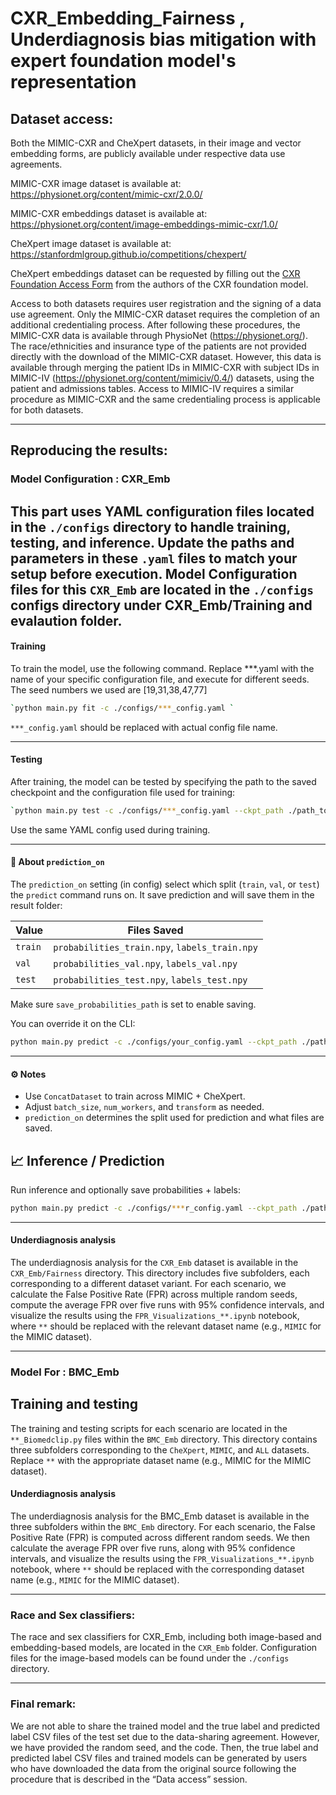 # CXR_Embedding_Fairness , Underdiagnosis bias mitigation with expert foundation model's representation

## Dataset access:

Both the MIMIC-CXR and CheXpert datasets, in their image and vector embedding forms, are publicly available under respective data use agreements.

MIMIC-CXR image  dataset is available at: https://physionet.org/content/mimic-cxr/2.0.0/

MIMIC-CXR embeddings  dataset is available at: https://physionet.org/content/image-embeddings-mimic-cxr/1.0/

CheXpert image dataset is available at: https://stanfordmlgroup.github.io/competitions/chexpert/

CheXpert embeddings dataset can be requested by filling out the [CXR Foundation Access Form](https://docs.google.com/forms/d/e/1FAIpQLSek0P-JSwSfonIiZJlz7gOTbL0lugsDug0FUnMhS1zVzpEKlg/viewform) from the authors of the CXR foundation model.

Access to both datasets requires user registration and the signing of a data use agreement. Only the MIMIC-CXR dataset requires the completion of an additional credentialing process. After following these procedures, the MIMIC-CXR data is available through PhysioNet (https://physionet.org/). The race/ethnicities and insurance type of the patients are not provided directly with the download of the MIMIC-CXR dataset. However, this data is available through merging the patient IDs in MIMIC-CXR with subject IDs in MIMIC-IV (https://physionet.org/content/mimiciv/0.4/) datasets, using the patient and admissions tables. Access to MIMIC-IV requires a similar procedure as MIMIC-CXR and the same credentialing process is applicable for both datasets. 

--------------------------------------------------------------------------------------------------
## Reproducing the results:

### Model Configuration : CXR_Emb

This part uses YAML configuration files located in the `./configs` directory to handle training, testing, and inference. Update the paths and parameters in these `.yaml` files to match your setup before execution. Model Configuration files for this `CXR_Emb` are located in the `./configs` configs directory under CXR_Emb/Training and evalaution  folder. 
---
#### Training
To train the model, use the following command. Replace ***.yaml with the name of your specific configuration file, and execute for different seeds. The seed numbers we used are [19,31,38,47,77]

```bash
`python main.py fit -c ./configs/***_config.yaml `

```

`***_config.yaml` should be replaced with actual config file name.

---

#### Testing
After training, the model can be tested  by specifying the path to the saved checkpoint and the configuration file used for training:

```bash
`python main.py test -c ./configs/***_config.yaml --ckpt_path ./path_to_saved_checkpoint `
```
Use the same YAML config used during training.

---

#### 🔄 About `prediction_on`

The `prediction_on` setting (in config) select which split (`train`, `val`, or `test`) the `predict` command runs on. It save prediction and will save them in the result folder:

| Value   | Files Saved                                     |
|---------|-------------------------------------------------|
| `train` | `probabilities_train.npy`, `labels_train.npy`   |
| `val`   | `probabilities_val.npy`, `labels_val.npy`       |
| `test`  | `probabilities_test.npy`, `labels_test.npy`     |

Make sure `save_probabilities_path` is set to enable saving.

You can override it on the CLI:

```bash
python main.py predict -c ./configs/your_config.yaml --ckpt_path ./path_to_checkpoint.ckpt
```

---

#### ⚙️ Notes

- Use `ConcatDataset` to train across MIMIC + CheXpert.
- Adjust `batch_size`, `num_workers`, and `transform` as needed.
- `prediction_on` determines the split used for prediction and what files are saved.

## 📈 Inference / Prediction

Run inference and optionally save probabilities + labels:

```bash
python main.py predict -c ./configs/***r_config.yaml --ckpt_path ./path_to_checkpoint.ckpt
```
---
#### Underdiagnosis analysis

The underdiagnosis analysis for the `CXR_Emb` dataset is available in the `CXR_Emb/Fairness` directory. This directory includes five subfolders, each corresponding to a different dataset variant. For each scenario, we calculate the False Positive Rate (FPR) across multiple random seeds, compute the average FPR over five runs with 95% confidence intervals, and visualize the results using the `FPR_Visualizations_**.ipynb` notebook, where `**` should be replaced with the relevant dataset name (e.g., `MIMIC` for the MIMIC dataset).

--------------------------------------------------------------------------------------------------
### Model For : BMC_Emb
 
## Training and testing 

The training and testing scripts for each scenario are located in the `**_Biomedclip.py` files within the `BMC_Emb` directory. This directory contains three subfolders corresponding to the `CheXpert`, `MIMIC`, and `ALL` datasets. Replace `**` with the appropriate dataset name (e.g., MIMIC for the MIMIC dataset).


#### Underdiagnosis analysis

The underdiagnosis analysis for the BMC_Emb dataset is available in the three subfolders within the `BMC_Emb` directory. For each scenario, the False Positive Rate (FPR) is computed across different random seeds. We then calculate the average FPR over five runs, along with 95% confidence intervals, and visualize the results using the `FPR_Visualizations_**.ipynb` notebook, where  `**` should be replaced with the corresponding dataset name (e.g., `MIMIC` for the MIMIC dataset).

--------------------------------------------------------------------------------------------------
### Race and Sex classifiers:

The race and sex classifiers for CXR_Emb, including both image-based and embedding-based models, are located in the `CXR_Emb` folder. Configuration files for the image-based models can be found under the `./configs` directory.

--------------------------------------------------------------------------------------------------
### Final remark:
 We are not able to share the trained model and the true label and predicted label CSV files of the test set due to the data-sharing agreement. However, we have provided the random seed, and the code. Then, the true label and predicted label CSV files and trained models can be generated by users who have downloaded the data from the original source following the procedure that is described in the “Data access” session.



